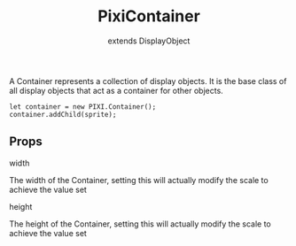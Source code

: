 <header>
<h1>PixiContainer
</h1>

<p class='extends'>extends DisplayObject</p></header>

<p>A Container represents a collection of display objects.
It is the base class of all display objects that act as a container for other objects.</p>
<pre class="prettyprint source lang-js"><code>let container = new PIXI.Container();
container.addChild(sprite);</code></pre>

## Props

<div class='prop'>
<div class='name'>width</div>
<div class='prop-pixi-description'>
<p>The width of the Container, setting this will actually modify the scale to achieve the value set</p>
</div>
</div>

<div class='prop'>
<div class='name'>height</div>
<div class='prop-pixi-description'>
<p>The height of the Container, setting this will actually modify the scale to achieve the value set</p>
</div>
</div>
